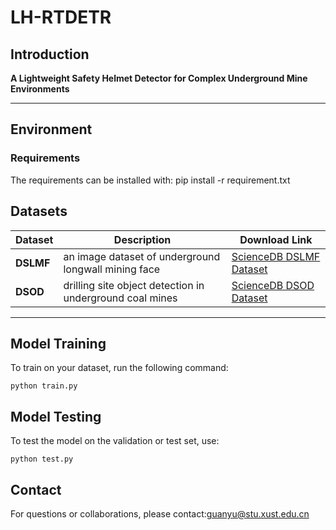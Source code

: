 # LH-RTDETR

## Introduction  
**A Lightweight Safety Helmet Detector for Complex Underground Mine Environments**

---
## Environment
### Requirements
The requirements can be installed with:
pip install -r requirement.txt
## Datasets  

| Dataset | Description | Download Link |
|----------|--------------|---------------|
| **DSLMF** | an image dataset of underground longwall mining face | [ScienceDB DSLMF Dataset](https://doi.org/10.1038/s41597-023-02322-9) |
| **DSOD** | drilling site object detection in underground coal mines | [ScienceDB DSOD Dataset](https://doi.org/10.57760/sciencedb.j00001.01020) |

---

##  Model Training  

To train on your dataset, run the following command:
```
python train.py
```

##  Model Testing

To test the model on the validation or test set, use:
```
python test.py
```

## Contact

For questions or collaborations, please contact:guanyu@stu.xust.edu.cn
